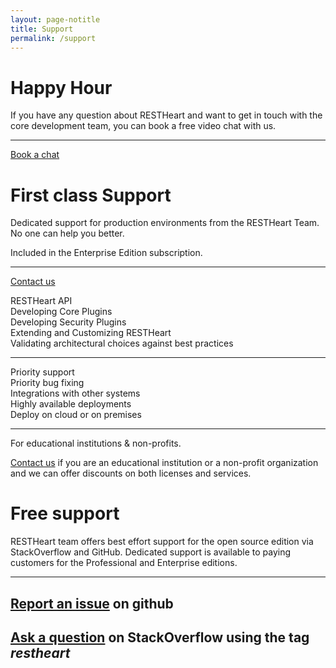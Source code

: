 ```yaml
---
layout: page-notitle
title: Support
permalink: /support
---
```


<div class="alert mb-2" role="alert">
    <h1><span class="far fa-comment-dots mr-2 text-success"></span>Happy Hour</h1>
    <p class="mb-4">
        If you have any question about RESTHeart and want to get in touch with the core development team, you can book a free video chat with us.
    </p>
    <hr class="mt-1 mb-4">
    <p class="lead">
        <a href="https://calendly.com/restheart/restheart-free-chat" target="_blank" class="btn btn-primary mr-2">Book a chat</a>
    </p>
</div>

<div class="alert" role="alert">
    <h1><span class="far fa-check-circle text-success mr-2"></span>First class Support</h1>
    <p class="lead">
        Dedicated support for production environments from the RESTHeart Team. No one can help you better.
    </p>
    <p class="lead">
        Included in the Enterprise Edition subscription.
    </p>
    <hr class="mt-1 mb-4">
    <p class="lead">
        <a href="mailto:ask@restheart.org?subject=RESTHeart support inquiry" class="btn btn-primary mr-2">Contact us</a>
    </p>
</div>

<div class="row jumbotron bg-red text-white">
    <div class="col-lg-4 col-12 lead">
        <div class="mb-1">RESTHeart API</div>
        <div class="mb-1">Developing Core Plugins</div>
        <div class="mb-1">Developing Security Plugins</div>
        <div class="mb-1">Extending and Customizing RESTHeart</div>
        <div>Validating architectural choices against best practices</div>
    </div>
    <div class="col-lg-4 col-12 lead">
        <hr class="d-lg-none my-3"/>
        <div class="mb-1">Priority support</div>
        <div class="mb-1">Priority bug fixing</div>
        <div class="mb-1">Integrations with other systems</div>
        <div class="mb-1">Highly available deployments</div>
        <div>Deploy on cloud or on premises</div>
    </div>
    <div class="col-lg-4 col-12 lead">
        <hr class="d-lg-none my-3"/>
        <p class="mb-1">For educational institutions & non-profits.</p>
        <p><a class="text-warning" href="/contact">Contact us</a> if you are an educational institution or a non-profit organization and we can offer discounts on both licenses and services.</p>
    </div>
</div>

<div id="free" class="alert" role="alert">
    <h1><span class="fab fa-github mr-2"></span>Free support</h1>
    <p class="lead">
        RESTHeart team offers best effort support for the open source edition via StackOverflow and GitHub. Dedicated support is available to paying customers for the Professional and Enterprise editions. 
    </p>
    <hr class="mt-1 mb-4">
    <h2>
        <a href="https://github.com/SoftInstigate/restheart/issues/new" class="btn btn-primary mr-2">Report an issue</a> on github
    </h2>
    <h2>
        <a href="https://stackoverflow.com/questions/tagged/restheart" class="btn btn-primary mr-2">Ask a question</a> on StackOverflow using the tag <i>restheart</i>
    </h2>
</div>